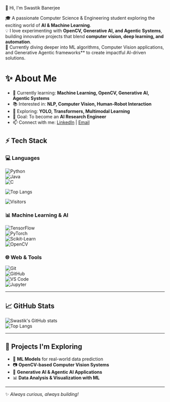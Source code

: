 👋 Hi, I'm Swastik Banerjee  

🎓 A passionate Computer Science & Engineering student exploring the exciting world of **AI & Machine Learning**.  
💡 I love experimenting with **OpenCV, Generative AI, and Agentic Systems**, building innovative projects that blend **computer vision, deep learning, and automation**.  
🚀 Currently diving deeper into ML algorithms, Computer Vision applications, and Generative Agentic frameworks** to create impactful AI-driven solutions.  

# ✨ About Me  
- 🔭 Currently learning: **Machine Learning, OpenCV, Generative AI, Agentic Systems**  
- 📚 Interested in: **NLP, Computer Vision, Human-Robot Interaction**  
- 🤖 Exploring: **YOLO, Transformers, Multimodal Learning**  
- 🎯 Goal: To become an **AI Research Engineer**  
- 📫 Connect with me: [LinkedIn](https://linkedin.com) | [Email](mailto:youremail@example.com)  


## ⚡ Tech Stack
### 💻 Languages
![Python](https://img.shields.io/badge/Python-3776AB?style=for-the-badge&logo=python&logoColor=white)  
![Java](https://img.shields.io/badge/Java-ED8B00?style=for-the-badge&logo=openjdk&logoColor=white)  
![C](https://img.shields.io/badge/C-00599C?style=for-the-badge&logo=c&logoColor=white)  

![Top Langs](https://github-readme-stats.vercel.app/api/top-langs/?username=swastik19&layout=compact)

![Visitors](https://komarev.com/ghpvc/?username=swastik19)

### 📊 Machine Learning & AI
![TensorFlow](https://img.shields.io/badge/TensorFlow-FF6F00?style=for-the-badge&logo=tensorflow&logoColor=white)  
![PyTorch](https://img.shields.io/badge/PyTorch-EE4C2C?style=for-the-badge&logo=pytorch&logoColor=white)  
![Scikit-Learn](https://img.shields.io/badge/Scikit--Learn-F7931E?style=for-the-badge&logo=scikit-learn&logoColor=white)  
![OpenCV](https://img.shields.io/badge/OpenCV-27338e?style=for-the-badge&logo=opencv&logoColor=white)  

### 🌐 Web & Tools
![Git](https://img.shields.io/badge/Git-F05033?style=for-the-badge&logo=git&logoColor=white)  
![GitHub](https://img.shields.io/badge/GitHub-181717?style=for-the-badge&logo=github&logoColor=white)  
![VS Code](https://img.shields.io/badge/VS%20Code-0078d7?style=for-the-badge&logo=visual-studio-code&logoColor=white)  
![Jupyter](https://img.shields.io/badge/Jupyter-F37626?style=for-the-badge&logo=jupyter&logoColor=white)  

---

## 📈 GitHub Stats
![Swastik's GitHub stats](https://github-readme-stats.vercel.app/api?username=swastik19&show_icons=true&theme=radical)  
![Top Langs](https://github-readme-stats.vercel.app/api/top-langs/?username=swastik19&layout=compact&theme=radical)  

---

## 🚀 Projects I'm Exploring
- 🧠 **ML Models** for real-world data prediction  
- 📷 **OpenCV-based Computer Vision Systems**  
- 🤖 **Generative AI & Agentic AI Applications**  
- 📊 **Data Analysis & Visualization with ML**  

---

✨ *Always curious, always building!*  
